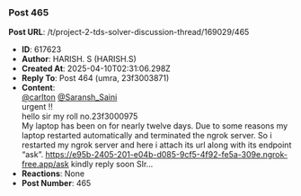 ### Post 465
**Post URL**: /t/project-2-tds-solver-discussion-thread/169029/465
- **ID**: 617623
- **Author**: HARISH. S (HARISH.S)
- **Created At**: 2025-04-10T02:31:06.298Z
- **Reply To**: Post 464 (umra, 23f3003871)
- **Content**:  
  <a class="mention" href="/u/carlton">@carlton</a> <a class="mention" href="/u/saransh_saini">@Saransh_Saini</a><br>
urgent !!<br>
hello sir my roll no.23f3000975<br>
My laptop has been on for nearly twelve days. Due to some reasons my laptop restarted automatically and terminated the ngrok server. So i restarted my ngrok server and here i attach its url along with its endpoint “ask”.
<a href="https://e95b-2405-201-e04b-d085-9cf5-4f92-fe5a-309e.ngrok-free.app/ask" class="onebox" target="_blank" rel="noopener nofollow ugc">https://e95b-2405-201-e04b-d085-9cf5-4f92-fe5a-309e.ngrok-free.app/ask</a>
kindly reply soon SIr…
- **Reactions**: None
- **Post Number**: 465

